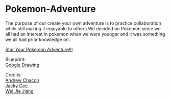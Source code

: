 # Pokemon-Adventure

The purpose of our create your own adventure is to practice collaboration while still making it enjoyable to others.We decided on Pokemon since we all had an interest in pokemon when we were younger and it was something we all had prior knowledge on.  

[Star Your Pokemon Adventure!!!](the-game/start.md)

Blueprint:  
[Google Drawing](https://docs.google.com/drawings/d/1I4qrEeYWMke3QI7ERc5ke5DP4G8p4NyWD0l1Hy8Xefs/edit?ts=60784eba)

Credits:  
[Andrew Chacon](https://github.com/andrewc4662)  
[Jacky Gee](https://github.com/Jackyg1582)  
[Wei Jie Jiang](https://github.com/Jackyg1582)  
